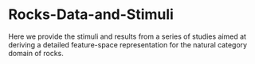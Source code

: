 # Rocks-Data-and-Stimuli
Here we provide the stimuli and results from a series of studies aimed at deriving a detailed feature-space representation for the natural category domain of rocks.
